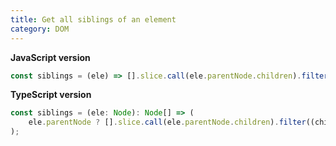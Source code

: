 ```yaml
---
title: Get all siblings of an element
category: DOM
---
```


**JavaScript version**

```js
const siblings = (ele) => [].slice.call(ele.parentNode.children).filter((child) => child !== ele);
```

**TypeScript version**

```js
const siblings = (ele: Node): Node[] => (
    ele.parentNode ? [].slice.call(ele.parentNode.children).filter((child) => child !== ele) : []
);
```